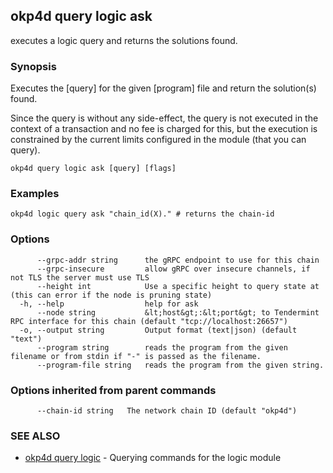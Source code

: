 ## okp4d query logic ask

executes a logic query and returns the solutions found.

### Synopsis

Executes the [query] for the given [program] file and return the solution(s) found.

Since the query is without any side-effect, the query is not executed in the context of a transaction and no fee
is charged for this, but the execution is constrained by the current limits configured in the module (that you can
query).

```
okp4d query logic ask [query] [flags]
```

### Examples

```
okp4d logic query ask "chain_id(X)." # returns the chain-id
```

### Options

```
      --grpc-addr string      the gRPC endpoint to use for this chain
      --grpc-insecure         allow gRPC over insecure channels, if not TLS the server must use TLS
      --height int            Use a specific height to query state at (this can error if the node is pruning state)
  -h, --help                  help for ask
      --node string           &lt;host&gt;:&lt;port&gt; to Tendermint RPC interface for this chain (default "tcp://localhost:26657")
  -o, --output string         Output format (text|json) (default "text")
      --program string        reads the program from the given filename or from stdin if "-" is passed as the filename.
      --program-file string   reads the program from the given string.
```

### Options inherited from parent commands

```
      --chain-id string   The network chain ID (default "okp4d")
```

### SEE ALSO

* [okp4d query logic](okp4d_query_logic.md)	 - Querying commands for the logic module
